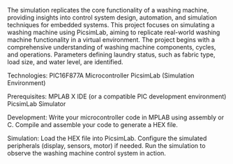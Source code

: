 The simulation replicates the core functionality of a washing machine, providing insights into control system design, automation, and simulation techniques for embedded systems.
This project focuses on simulating a washing machine using PicsimLab, aiming to replicate real-world washing machine functionality in a virtual environment. The project begins with a comprehensive understanding of washing machine components, cycles, and operations. Parameters defining laundry status, such as fabric type, load size, and water level, are identified.

Technologies: PIC16F877A Microcontroller PicsimLab (Simulation Environment)

Prerequisites: MPLAB X IDE (or a compatible PIC development environment) PicsimLab Simulator

Development: Write your microcontroller code in MPLAB using assembly or C. Compile and assemble your code to generate a HEX file.

Simulation: Load the HEX file into PicsimLab. Configure the simulated peripherals (display, sensors, motor) if needed. Run the simulation to observe the washing machine control system in action.
